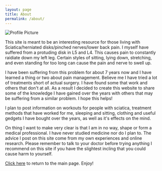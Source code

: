 ```yaml
---
layout: page
title: About
permalink: /about/
---
```


<img src="{{ site.baseurl }}assets/rockswater.jpg" title="Profile Picture" class="profile">

This site is meant to be an interesting resource for those living with Sciatica/herniated disks/pinched nerves/lower back pain. I myself have suffered from a protuding disk in L5 and L4. This causes pain to constantly raidiate down my left leg. Certain styles of sitting, lying down, stretching, and even standing for too long can cause the pain and nerve to swell up. 

I have been suffering from this problem for about 7 years now and I have learned a thing or two about pain management. Believe me I have tried a lot of treatments short of actual surgery. I have found some that work and others that don't at all. As a result I decided to create this website to share some of the knowledge I have gained over the years with others that may be suffering from a similar problem. I hope this helps!

I plan to post information on workouts for people with sciatica, treatment methods that have worked for me, sleeping and sitting, clothing and useful gedgets I have bought over the years, as well as it's effects on the mind. 

On thing I want to make very clear is that I am in no way, shape or form a medical professional. I have never studied medicine nor do I plan to. The advice I post on this site come from my own experiences and online research. Please remember to talk to your doctor before trying anything I recommend on this site if you have the slightest incling that you could cause harm to yourself. 

[Click here](http://sciaticawarrior.github.io/sciaticaworkout/) to return to the main page.  Enjoy! 


